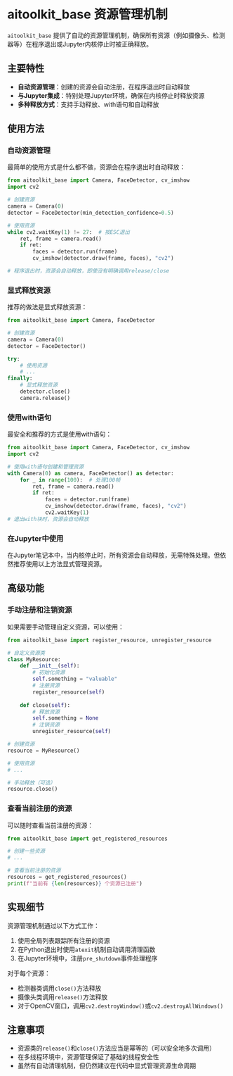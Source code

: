 # aitoolkit_base 资源管理机制

`aitoolkit_base` 提供了自动的资源管理机制，确保所有资源（例如摄像头、检测器等）在程序退出或Jupyter内核停止时被正确释放。

## 主要特性

- **自动资源管理**：创建的资源会自动注册，在程序退出时自动释放
- **与Jupyter集成**：特别处理Jupyter环境，确保在内核停止时释放资源
- **多种释放方式**：支持手动释放、with语句和自动释放

## 使用方法

### 自动资源管理

最简单的使用方式是什么都不做，资源会在程序退出时自动释放：

```python
from aitoolkit_base import Camera, FaceDetector, cv_imshow
import cv2

# 创建资源
camera = Camera(0)
detector = FaceDetector(min_detection_confidence=0.5)

# 使用资源
while cv2.waitKey(1) != 27:  # 按ESC退出
    ret, frame = camera.read()
    if ret:
        faces = detector.run(frame)
        cv_imshow(detector.draw(frame, faces), "cv2")

# 程序退出时，资源会自动释放，即使没有明确调用release/close
```

### 显式释放资源

推荐的做法是显式释放资源：

```python
from aitoolkit_base import Camera, FaceDetector

# 创建资源
camera = Camera(0)
detector = FaceDetector()

try:
    # 使用资源
    # ...
finally:
    # 显式释放资源
    detector.close()
    camera.release()
```

### 使用with语句

最安全和推荐的方式是使用with语句：

```python
from aitoolkit_base import Camera, FaceDetector, cv_imshow
import cv2

# 使用with语句创建和管理资源
with Camera(0) as camera, FaceDetector() as detector:
    for _ in range(100):  # 处理100帧
        ret, frame = camera.read()
        if ret:
            faces = detector.run(frame)
            cv_imshow(detector.draw(frame, faces), "cv2")
            cv2.waitKey(1)
# 退出with块时，资源会自动释放
```

### 在Jupyter中使用

在Jupyter笔记本中，当内核停止时，所有资源会自动释放，无需特殊处理。但依然推荐使用以上方法显式管理资源。

## 高级功能

### 手动注册和注销资源

如果需要手动管理自定义资源，可以使用：

```python
from aitoolkit_base import register_resource, unregister_resource

# 自定义资源类
class MyResource:
    def __init__(self):
        # 初始化资源
        self.something = "valuable"
        # 注册资源
        register_resource(self)
    
    def close(self):
        # 释放资源
        self.something = None
        # 注销资源
        unregister_resource(self)

# 创建资源
resource = MyResource()

# 使用资源
# ...

# 手动释放（可选）
resource.close()
```

### 查看当前注册的资源

可以随时查看当前注册的资源：

```python
from aitoolkit_base import get_registered_resources

# 创建一些资源
# ...

# 查看当前注册的资源
resources = get_registered_resources()
print(f"当前有 {len(resources)} 个资源已注册")
```

## 实现细节

资源管理机制通过以下方式工作：

1. 使用全局列表跟踪所有注册的资源
2. 在Python退出时使用`atexit`机制自动调用清理函数
3. 在Jupyter环境中，注册`pre_shutdown`事件处理程序

对于每个资源：
- 检测器类调用`close()`方法释放
- 摄像头类调用`release()`方法释放
- 对于OpenCV窗口，调用`cv2.destroyWindow()`或`cv2.destroyAllWindows()`

## 注意事项

- 资源类的`release()`和`close()`方法应当是幂等的（可以安全地多次调用）
- 在多线程环境中，资源管理保证了基础的线程安全性
- 虽然有自动清理机制，但仍然建议在代码中显式管理资源生命周期 